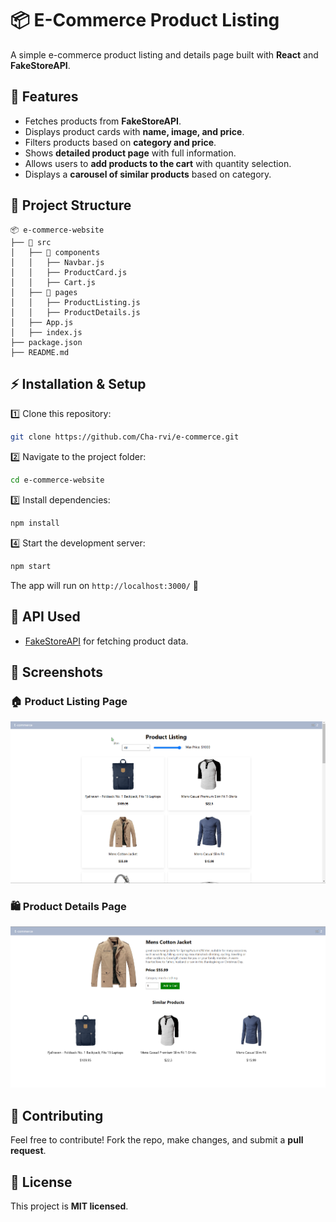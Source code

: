 # 📦 E-Commerce Product Listing

A simple e-commerce product listing and details page built with **React** and **FakeStoreAPI**.

## 🚀 Features
- Fetches products from **FakeStoreAPI**.
- Displays product cards with **name, image, and price**.
- Filters products based on **category and price**.
- Shows **detailed product page** with full information.
- Allows users to **add products to the cart** with quantity selection.
- Displays a **carousel of similar products** based on category.

## 📂 Project Structure
```
📦 e-commerce-website
├── 📂 src
│   ├── 📂 components
│   │   ├── Navbar.js
│   │   ├── ProductCard.js
│   │   ├── Cart.js
│   ├── 📂 pages
│   │   ├── ProductListing.js
│   │   ├── ProductDetails.js
│   ├── App.js
│   ├── index.js
├── package.json
├── README.md
```

## ⚡ Installation & Setup
1️⃣ Clone this repository:  
```sh
git clone https://github.com/Cha-rvi/e-commerce.git
```
2️⃣ Navigate to the project folder:  
```sh
cd e-commerce-website
```
3️⃣ Install dependencies:  
```sh
npm install
```
4️⃣ Start the development server:  
```sh
npm start
```
The app will run on `http://localhost:3000/` 🚀

## 🔗 API Used
- [FakeStoreAPI](https://fakestoreapi.com/products) for fetching product data.

## 🎨 Screenshots
### 🏠 Product Listing Page
![Product Listing](./images/product-listing.png)

### 🛍️ Product Details Page
![Product Details](./images/product-details.png)

## 🤝 Contributing
Feel free to contribute! Fork the repo, make changes, and submit a **pull request**.

## 📜 License
This project is **MIT licensed**.
